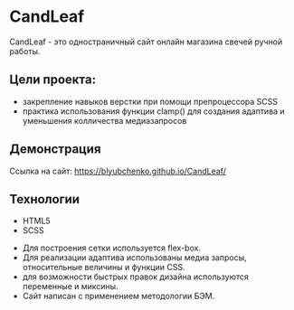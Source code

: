 # CandLeaf
CandLeaf - это одностраничный сайт онлайн магазина свечей ручной работы. 

## Цели проекта: 
- закрепление навыков верстки при помощи препроцессора SCSS
- практика использования функции clamp() для создания адаптива и уменьшения колличества медиазапросов

## Демонстрация

Ссылка на сайт:
https://blyubchenko.github.io/CandLeaf/

## Технологии

* HTML5
* SCSS
  
- Для построения  сетки используется flex-box.
- Для реализации адаптива использованы медиа запросы, относительные величины и функции CSS.
- для возможности быстрых правок дизайна используются переменные и миксины.
- Сайт написан с применением методологии БЭМ.
